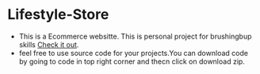 # Lifestyle-Store
- This is a Ecommerce websitte.
This is personal project for brushingbup skills
[Check it out](https://deepak-madhukar.github.io/Lifestyle-Store/).
- feel free to use source code for your projects.You can download code by going to code in top right corner and thecn click on download zip.
